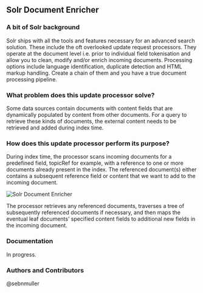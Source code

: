 ## Solr Document Enricher

### A bit of Solr background
Solr ships with all the tools and features necessary for an advanced search solution. These include the oft overlooked update request processors. They operate at the document level i.e. prior to individual field tokenisation and allow you to clean, modify and/or enrich incoming documents. Processing options include language identification, duplicate detection and HTML markup handling. Create a chain of them and you have a true document processing pipeline.

### What problem does this update processor solve?
Some data sources contain documents with content fields that are dynamically populated by content from other documents. For a query to retrieve these kinds of documents, the external content needs to be retrieved and added during index time.

### How does this update processor perform its purpose?
During index time, the processor scans incoming documents for a predefined field, topicRef for example, with a reference to one or more documents already present in the index. The referenced document(s) either contains a subsequent reference field or content that we want to add to the incoming document.

![Solr Document Enricher](http://blog.comperiosearch.com/wp-content/uploads/2014/10/docProcess.png)

The processor retrieves any referenced documents, traverses a tree of subsequently referenced documents if necessary, and then maps the eventual leaf documents’ specified content fields to additional new fields in the incoming document.



### Documentation
In progress.

### Authors and Contributors
@sebnmuller
